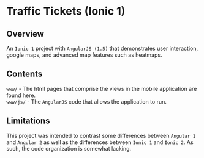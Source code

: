 # Traffic Tickets (Ionic 1)
## Overview
An `Ionic 1` project with `AngularJS (1.5)` that demonstrates user interaction, google maps, and advanced map features such as heatmaps.

## Contents
`www/` - The html pages that comprise the views in the mobile application are found here.  
`www/js/` - The `AngularJS` code that allows the application to run.

## Limitations
This project was intended to contrast some differences between `Angular 1` and `Angular 2` as well as the differences between `Ionic 1` and `Ionic 2`. As such, the code organization is somewhat lacking.
